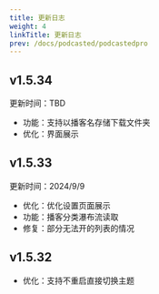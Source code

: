 ```yaml
---
title: 更新日志
weight: 4
linkTitle: 更新日志
prev: /docs/podcasted/podcastedpro
---
```


## v1.5.34

更新时间：TBD

- 功能：支持以播客名存储下载文件夹
- 优化：界面展示

## v1.5.33

更新时间：2024/9/9

- 优化：优化设置页面展示
- 功能：播客分类瀑布流读取
- 修复：部分无法开的列表的情况

## v1.5.32

- 优化：支持不重启直接切换主题
